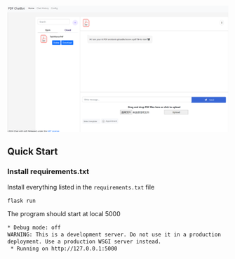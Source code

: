 ![Screen](photo/Screen1.PNG)

## Quick Start

### Install requirements.txt
Install everything listed in the `requirements.txt` file

```bash
flask run
```
The program should start at local 5000
```
* Debug mode: off
WARNING: This is a development server. Do not use it in a production deployment. Use a production WSGI server instead.
 * Running on http://127.0.0.1:5000
```
